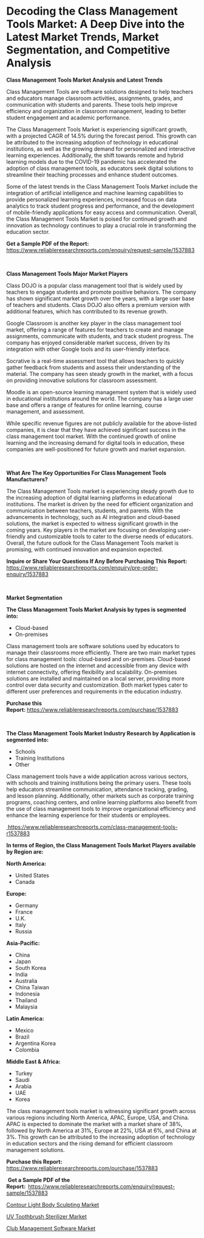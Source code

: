 <p><h1>Decoding the Class Management Tools Market: A Deep Dive into the Latest Market Trends, Market Segmentation, and Competitive Analysis</h1></p><p><strong>Class Management Tools Market Analysis and Latest Trends</strong></p>
<p><p>Class Management Tools are software solutions designed to help teachers and educators manage classroom activities, assignments, grades, and communication with students and parents. These tools help improve efficiency and organization in classroom management, leading to better student engagement and academic performance.</p><p>The Class Management Tools Market is experiencing significant growth, with a projected CAGR of 14.5% during the forecast period. This growth can be attributed to the increasing adoption of technology in educational institutions, as well as the growing demand for personalized and interactive learning experiences. Additionally, the shift towards remote and hybrid learning models due to the COVID-19 pandemic has accelerated the adoption of class management tools, as educators seek digital solutions to streamline their teaching processes and enhance student outcomes.</p><p>Some of the latest trends in the Class Management Tools Market include the integration of artificial intelligence and machine learning capabilities to provide personalized learning experiences, increased focus on data analytics to track student progress and performance, and the development of mobile-friendly applications for easy access and communication. Overall, the Class Management Tools Market is poised for continued growth and innovation as technology continues to play a crucial role in transforming the education sector.</p></p>
<p><strong>Get a Sample PDF of the Report:&nbsp;</strong> <a href="https://www.reliableresearchreports.com/enquiry/request-sample/1537883">https://www.reliableresearchreports.com/enquiry/request-sample/1537883</a></p>
<p>&nbsp;</p>
<p><strong>Class Management Tools Major Market Players</strong></p>
<p><p>Class DOJO is a popular class management tool that is widely used by teachers to engage students and promote positive behaviors. The company has shown significant market growth over the years, with a large user base of teachers and students. Class DOJO also offers a premium version with additional features, which has contributed to its revenue growth.</p><p>Google Classroom is another key player in the class management tool market, offering a range of features for teachers to create and manage assignments, communicate with students, and track student progress. The company has enjoyed considerable market success, driven by its integration with other Google tools and its user-friendly interface.</p><p>Socrative is a real-time assessment tool that allows teachers to quickly gather feedback from students and assess their understanding of the material. The company has seen steady growth in the market, with a focus on providing innovative solutions for classroom assessment.</p><p>Moodle is an open-source learning management system that is widely used in educational institutions around the world. The company has a large user base and offers a range of features for online learning, course management, and assessment.</p><p>While specific revenue figures are not publicly available for the above-listed companies, it is clear that they have achieved significant success in the class management tool market. With the continued growth of online learning and the increasing demand for digital tools in education, these companies are well-positioned for future growth and market expansion.</p></p>
<p>&nbsp;</p>
<p><strong>What Are The Key Opportunities For Class Management Tools Manufacturers?</strong></p>
<p><p>The Class Management Tools market is experiencing steady growth due to the increasing adoption of digital learning platforms in educational institutions. The market is driven by the need for efficient organization and communication between teachers, students, and parents. With the advancements in technology, such as AI integration and cloud-based solutions, the market is expected to witness significant growth in the coming years. Key players in the market are focusing on developing user-friendly and customizable tools to cater to the diverse needs of educators. Overall, the future outlook for the Class Management Tools market is promising, with continued innovation and expansion expected.</p></p>
<p><strong>Inquire or Share Your Questions If Any Before Purchasing This Report:</strong> <a href="https://www.reliableresearchreports.com/enquiry/pre-order-enquiry/1537883">https://www.reliableresearchreports.com/enquiry/pre-order-enquiry/1537883</a></p>
<p>&nbsp;</p>
<p><strong>Market Segmentation</strong></p>
<p><strong>The Class Management Tools Market Analysis by types is segmented into:</strong></p>
<p><ul><li>Cloud-based</li><li>On-premises</li></ul></p>
<p><p>Class management tools are software solutions used by educators to manage their classrooms more efficiently. There are two main market types for class management tools: cloud-based and on-premises. Cloud-based solutions are hosted on the internet and accessible from any device with internet connectivity, offering flexibility and scalability. On-premises solutions are installed and maintained on a local server, providing more control over data security and customization. Both market types cater to different user preferences and requirements in the education industry.</p></p>
<p><strong>Purchase this Report:&nbsp;</strong><a href="https://www.reliableresearchreports.com/purchase/1537883">https://www.reliableresearchreports.com/purchase/1537883</a></p>
<p>&nbsp;</p>
<p><strong>The Class Management Tools Market Industry Research by Application is segmented into:</strong></p>
<p><ul><li>Schools</li><li>Training Institutions</li><li>Other</li></ul></p>
<p><p>Class management tools have a wide application across various sectors, with schools and training institutions being the primary users. These tools help educators streamline communication, attendance tracking, grading, and lesson planning. Additionally, other markets such as corporate training programs, coaching centers, and online learning platforms also benefit from the use of class management tools to improve organizational efficiency and enhance the learning experience for their students or employees.</p></p>
<p><a href="https://www.reliableresearchreports.com/class-management-tools-r1537883">&nbsp;https://www.reliableresearchreports.com/class-management-tools-r1537883</a></p>
<p><strong>In terms of Region, the Class Management Tools Market Players available by Region are:</strong></p>
<p>
    <p> <strong> North America: </strong>
        <ul>
            <li>United States</li>
            <li>Canada</li>
        </ul>
        </p> 
    <p> <strong> Europe: </strong>
        <ul>
            <li>Germany</li>
            <li>France</li>
            <li>U.K.</li>
            <li>Italy</li>
            <li>Russia</li>
        </ul>
        </p> 
    <p> <strong> Asia-Pacific: </strong>
        <ul>
            <li>China</li>
            <li>Japan</li>
            <li>South Korea</li>
            <li>India</li>
            <li>Australia</li>
            <li>China Taiwan</li>
            <li>Indonesia</li>
            <li>Thailand</li>
            <li>Malaysia</li>
        </ul>
        </p> 
    <p> <strong> Latin America: </strong>
        <ul>
            <li>Mexico</li>
            <li>Brazil</li>
            <li>Argentina Korea</li>
            <li>Colombia</li>
        </ul>
        </p> 
    <p> <strong> Middle East & Africa: </strong>
        <ul>
            <li>Turkey</li>
            <li>Saudi</li>
            <li>Arabia</li>
            <li>UAE</li>
            <li>Korea</li>
        </ul>
    </p>
    </p>
<p><p>The class management tools market is witnessing significant growth across various regions including North America, APAC, Europe, USA, and China. APAC is expected to dominate the market with a market share of 38%, followed by North America at 31%, Europe at 22%, USA at 6%, and China at 3%. This growth can be attributed to the increasing adoption of technology in education sectors and the rising demand for efficient classroom management solutions.</p></p>
<p><strong>Purchase this Report: </strong><a href="https://www.reliableresearchreports.com/purchase/1537883">https://www.reliableresearchreports.com/purchase/1537883</a></p>
<p>&nbsp;<strong>Get a Sample PDF of the Report:&nbsp;&nbsp;</strong><a href="https://www.reliableresearchreports.com/enquiry/request-sample/1537883">https://www.reliableresearchreports.com/enquiry/request-sample/1537883</a></p>
<p><strong></strong></p>
<p><p><a href="https://www.linkedin.com/pulse/contour-light-body-sculpting-market-share-evolution-growth-nnsae">Contour Light Body Sculpting Market</a></p><p><a href="https://www.linkedin.com/pulse/uv-toothbrush-sterilizer-market-share-evolution-growth-4467e">UV Toothbrush Sterilizer Market</a></p><p><a href="https://www.linkedin.com/pulse/club-management-software-market-analysis-sze-forecasted-period-uscae">Club Management Software Market</a></p></p>